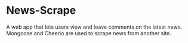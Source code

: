 # News-Scrape
A web app that lets users view and leave comments on the latest news. Mongoose and Cheerio are used to scrape news from another site.
